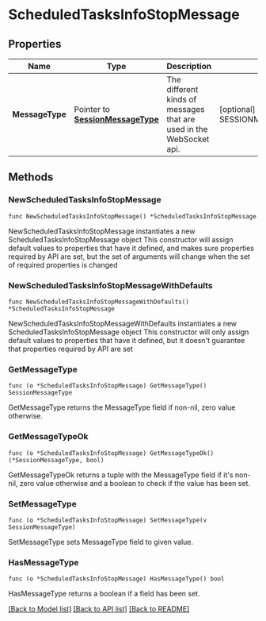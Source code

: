 # ScheduledTasksInfoStopMessage

## Properties

Name | Type | Description | Notes
------------ | ------------- | ------------- | -------------
**MessageType** | Pointer to [**SessionMessageType**](SessionMessageType.md) | The different kinds of messages that are used in the WebSocket api. | [optional] [readonly] [default to SESSIONMESSAGETYPE_SCHEDULED_TASKS_INFO_STOP]

## Methods

### NewScheduledTasksInfoStopMessage

`func NewScheduledTasksInfoStopMessage() *ScheduledTasksInfoStopMessage`

NewScheduledTasksInfoStopMessage instantiates a new ScheduledTasksInfoStopMessage object
This constructor will assign default values to properties that have it defined,
and makes sure properties required by API are set, but the set of arguments
will change when the set of required properties is changed

### NewScheduledTasksInfoStopMessageWithDefaults

`func NewScheduledTasksInfoStopMessageWithDefaults() *ScheduledTasksInfoStopMessage`

NewScheduledTasksInfoStopMessageWithDefaults instantiates a new ScheduledTasksInfoStopMessage object
This constructor will only assign default values to properties that have it defined,
but it doesn't guarantee that properties required by API are set

### GetMessageType

`func (o *ScheduledTasksInfoStopMessage) GetMessageType() SessionMessageType`

GetMessageType returns the MessageType field if non-nil, zero value otherwise.

### GetMessageTypeOk

`func (o *ScheduledTasksInfoStopMessage) GetMessageTypeOk() (*SessionMessageType, bool)`

GetMessageTypeOk returns a tuple with the MessageType field if it's non-nil, zero value otherwise
and a boolean to check if the value has been set.

### SetMessageType

`func (o *ScheduledTasksInfoStopMessage) SetMessageType(v SessionMessageType)`

SetMessageType sets MessageType field to given value.

### HasMessageType

`func (o *ScheduledTasksInfoStopMessage) HasMessageType() bool`

HasMessageType returns a boolean if a field has been set.


[[Back to Model list]](../README.md#documentation-for-models) [[Back to API list]](../README.md#documentation-for-api-endpoints) [[Back to README]](../README.md)


